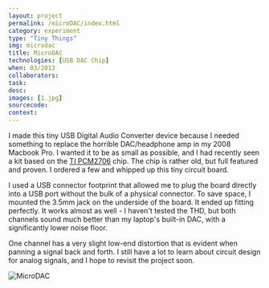 ```yaml
---
layout: project
permalink: /microDAC/index.html 
category: experiment 
type: "Tiny Things"
img: microdac
title: MicroDAC
technologies: [USB DAC Chip] 
when: 03/2013
collaborators: 
task: 
desc: 
images: [1.jpg]
sourcecode:
context: 
---
```


I made this tiny USB Digital Audio Converter device because I needed something to replace the horrible DAC/headphone amp in my 2008 Macbook Pro. I wanted it to be as small as possible, and I had recently seen a kit based on the [TI PCM2706](http://www.ti.com/product/pcm2706) chip. The chip is rather old, but full featured and proven. I ordered a few and whipped up this tiny circuit board.

I used a USB connector footprint that allowed me to plug the board directly into a USB port without the bulk of a  physical connector. To save space, I mounted the 3.5mm jack on the underside of the board. It ended up fitting perfectly. It works almost as well - I haven't tested the THD, but both channels sound much better than my laptop's built-in DAC, with a significantly lower noise floor. 

One channel has a very slight low-end distortion that is evident when panning a signal back and forth. I still have a lot to learn about circuit design for analog signals, and I hope to revisit the project soon.

![MicroDAC](/images/{{page.img}}/big/1.jpg)